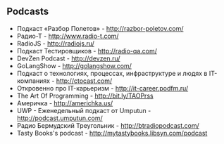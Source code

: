 Podcasts
----

- Подкаст «Разбор Полетов» - http://razbor-poletov.com/
- Радио-Т - http://www.radio-t.com/
- RadioJS - http://radiojs.ru/
- Подкаст Тестировщиков - http://radio-qa.com/
- DevZen Podcast - http://devzen.ru/
- GoLangShow - http://golangshow.com/
- Подкаст о технологиях, процессах, инфраструктуре и людях в IT-компаниях - http://ctocast.com/
- Откровенно про IT-карьеризм - http://it-career.podfm.ru/
- The Art Of Programming - http://bit.ly/TAOPrss
- Америчка - http://americhka.us/
- UWP - Eженедельный подкаст от Umputun - http://podcast.umputun.com/
- Радио Бермудский Треугольник - http://btradiopodcast.com/
- Tasty Books's podcast - http://mytastybooks.libsyn.com/podcast
